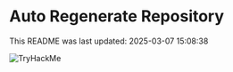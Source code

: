 # Auto Regenerate Repository

This README was last updated: 2025-03-07 15:08:38

 ![TryHackMe](https://tryhackme.com/badge/533634)